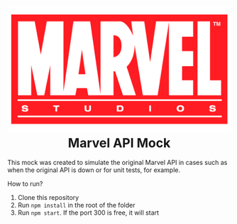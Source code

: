 <h1 align="center" style="border-bottom: none">
    <img alt="Prometheus" src="https://github.com/IgnacioGalliano/MarvelMockAPI/blob/main/Assets/Marvel-Studios-Logo-2008.png?raw=true"><br>Marvel API Mock
</h1>

This mock was created to simulate the original Marvel API in cases such as when the original API is down or for unit tests, for example.

How to run?

1) Clone this repository
2) Run ```npm install``` in the root of the folder
3) Run ```npm start```. If the port 300 is free, it will start
